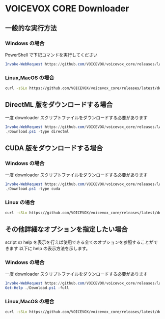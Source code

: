 # VOICEVOX CORE Downloader

## 一般的な実行方法

### Windows の場合

PowerShell で下記コマンドを実行してください

```powershell
Invoke-WebRequest https://github.com/VOICEVOX/voicevox_core/releases/latest/download/Download.ps1 | powershell
```

### Linux,MacOS の場合

```bash
curl -sSLo https://github.com/VOICEVOX/voicevox_core/releases/latest/download/download.sh | bash -s
```

## DirectML 版をダウンロードする場合

一度 downloader スクリプトファイルをダウンロードする必要があります

```powershell
Invoke-WebRequest https://github.com/VOICEVOX/voicevox_core/releases/latest/download/Download.ps1 -Output ./Download.ps1
./Download.ps1 -type directml
```

## CUDA 版をダウンロードする場合

### Windows の場合

一度 downloader スクリプトファイルをダウンロードする必要があります

```powershell
Invoke-WebRequest https://github.com/VOICEVOX/voicevox_core/releases/latest/download/Download.ps1 -Output ./Download.ps1
./Download.ps1 -type cuda
```

### Linux の場合

```bash
curl -sSLo https://github.com/VOICEVOX/voicevox_core/releases/latest/download/download.sh | bash -s -- --type cuda
```

## その他詳細なオプションを指定したい場合

script の help を表示を行えば使用できる全てのオプションを参照することができます
以下に help の表示方法を示します。

### Windows の場合

一度 downloader スクリプトファイルをダウンロードする必要があります

```powershell
Invoke-WebRequest https://github.com/VOICEVOX/voicevox_core/releases/latest/download/Download.ps1 -Output ./Download.ps1
Get-Help ./Download.ps1 -full
```

### Linux,MacOS の場合

```bash
curl -sSLo https://github.com/VOICEVOX/voicevox_core/releases/latest/download/download.sh | bash -s -- --help
```
